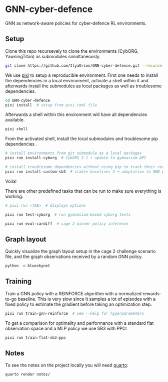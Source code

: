 # GNN-cyber-defence

GNN as network-aware policies for cyber-defence RL environments.

## Setup

Clone this repo recursevely to clone the environments (CybORG, YawningTitan) as submodules simultaneously.

```bash
git clone https://github.com/IlyaOrson/GNN-cyber-defence.git --recurse-submodules -j3
```

We use [pixi](https://github.com/prefix-dev/pixi) to setup a reproducible environment.
First one needs to install the dependencies in a local environment, activate a shell within it and afterwards install the submodules as local packages as well as troublesome dependencies.

```bash
cd GNN-cyber-defence
pixi install  # setup from pixi.toml file
```

Afterwards a shell within this environment will have all dependencies available.

```bash
pixi shell
```

From the activated shell, install the local submodules and troublesome pip dependencies .

```bash
# install environments from git submodule as a local packages
pixi run install-cyborg  # CybORG 2.1 + update to gymnasium API

# install troublesome dependencies without using pip to track their requirements
pixi run install-custom-sb3  # stable baselines 3 + adaptation to GNN policies and graph environment
```

Voila!


There are other predefined tasks that can be run to make sure everything is working:

```bash
# pixi run <TAB>  # displays options

pixi run test-cyborg  # run gymnasium-based cyborg tests

pixi run eval-cardiff  # cage 2 winner policy inference
```

## Graph layout

Quickly visualize the graph layout setup in the cage 2 challenge scenario file,
and the graph observations received by a random GNN policy.

```bash
python -m blueskynet
```

## Training

Train a GNN policy with a REINFORCE algorithm with a normalized rewards-to-go baseline.
This is very slow since it samples a lot of episodes with a fixed policy to estimate the gradient before taking an optimization step.

```bash
pixi run train-gnn-reinforce  # see --help for hyperparameters
```

To get a comparison for optimality and performance with a standard flat observation space and a MLP policy we use SB3 with PPO:

```bash
pixi run train-flat-sb3-ppo
```

## Notes

To see the notes on the project locally you will need [quarto](https://quarto.org):

```bash
quarto render notes/
```
